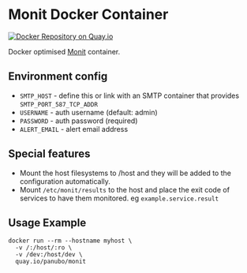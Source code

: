 # Monit Docker Container

[![Docker Repository on Quay.io](https://quay.io/repository/panubo/monit/status "Docker Repository on Quay.io")](https://quay.io/repository/panubo/monit)

Docker optimised [Monit](https://mmonit.com/) container.

## Environment config

- `SMTP_HOST` - define this or link with an SMTP container that provides `SMTP_PORT_587_TCP_ADDR`
- `USERNAME` - auth username (default: admin)
- `PASSWORD` - auth password (required)
- `ALERT_EMAIL` - alert email address

## Special features

- Mount the host filesystems to /host and they will be added to the configuration automatically.
- Mount `/etc/monit/results` to the host and place the exit code of services to have them monitored. eg `example.service.result`

## Usage Example

```
docker run --rm --hostname myhost \
  -v /:/host/:ro \
  -v /dev:/host/dev \
  quay.io/panubo/monit
```

